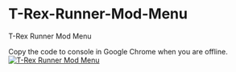 # T-Rex-Runner-Mod-Menu
T-Rex Runner Mod Menu

Copy the code to console in Google Chrome when you are offline.
[![T-Rex Runner Mod Menu](https://img.youtube.com/vi/nFU178xxtc8/0.jpg)](https://www.youtube.com/watch?v=nFU178xxtc8)
